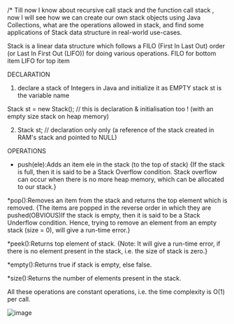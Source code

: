 /* Till now I know about recursive call stack and the function call stack , now I will see how we can 
create our own stack objects using Java Collections, 
what are the operations allowed in stack, 
and find some applications of Stack data structure in real-world use-cases.

Stack is a linear data structure which follows a FILO (First In Last Out) order (or Last In First Out (LIFO)) for doing various operations.
FILO for bottom item
LIFO for top item

DECLARATION

1. declare a stack of Integers in Java and initialize it as EMPTY stack
st is the variable name

Stack<Integer> st = new Stack<Integer>(); // this is declaration & initialisation too ! (with an empty size stack on heap memory)

2. Stack<Integer> st; // declaration only only (a reference of the stack  created in RAM's stack and pointed to NULL)

OPERATIONS

* push(ele):Adds an item ele in the stack (to the top of stack)
{If the stack is full, then it is said to be a Stack Overflow condition. 
Stack overflow can occur when there is no more heap memory, which can be allocated to our stack.}

*pop():Removes an item from the stack and returns the top element which is removed.
{The items are popped in the reverse order in which they are pushed(OBVIOUS)If the stack is empty, then it is said to be a Stack Underflow condition. 
Hence, trying to remove an element from an empty stack (size = 0), will give a run-time error.}

*peek():Returns top element of stack.
{Note: It will give a run-time error, if there is no element present in the stack, i.e. the size of stack is zero.}

*empty():Returns true if stack is empty, else false.

*size():Returns the number of elements present in the stack.

All these operations are constant operations, i.e. the time complexity is O(1) per call.
  
  ![image](https://user-images.githubusercontent.com/93143005/148396303-6e5b22aa-7147-45a8-8de4-bb30dc42c5a7.png)


